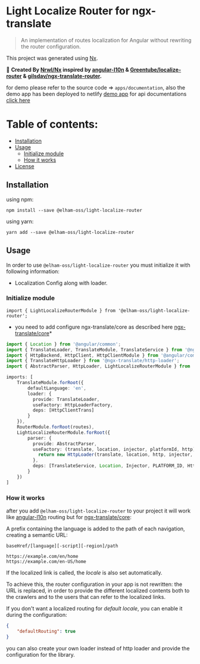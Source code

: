 # Light Localize Router for ngx-translate
> An implementation of routes localization for Angular without rewriting the router configuration.
>
This project was generated using [Nx](https://nx.dev).

🔎 **Created By [Nrwl/Nx](https://nx.dev/) inspired by [angular-l10n](https://github.com/robisim74/angular-l10n/) & [Greentube/localize-router](https://github.com/Greentube/localize-router) & [gilsdav/ngx-translate-router](https://github.com/gilsdav/ngx-translate-router/).**

for demo please refer to the source code => `apps/documentation`,
also the demo app has been deployed to netlify [demo app](https://light-localize-router.netlify.app/)
for api documentations [click here](https://light-localize-router-api-docs.netlify.app/)
 
# Table of contents:
- [Installation](#installation)
- [Usage](#usage)
    - [Initialize module](#initialize-module)
    - [How it works](#how-it-works)
- [License](#license)

## Installation

using npm:
```
npm install --save @elham-oss/light-localize-router
```
using yarn:
```
yarn add --save @elham-oss/light-localize-router
```

## Usage

In order to use `@elham-oss/light-localize-router` you must initialize it with following information:
* Localization Config along with loader.


### Initialize module
`import { LightLocalizeRouterModule } from '@elham-oss/light-localize-router';`

* you need to add configure ngx-translate/core as described here [ngx-translate/core](https://github.com/ngx-translate/core)*

```ts
import { Location } from '@angular/common';
import { TranslateLoader, TranslateModule, TranslateService } from '@ngx-translate/core';
import { HttpBackend, HttpClient, HttpClientModule } from '@angular/common/http';
import { TranslateHttpLoader } from '@ngx-translate/http-loader';
import { AbstractParser, HttpLoader, LightLocalizeRouterModule } from '@elham-oss/light-localize-router';

imports: [
    TranslateModule.forRoot({
        defaultLanguage: 'en',
        loader: {
          provide: TranslateLoader,
          useFactory: HttpLoaderFactory,
          deps: [HttpClientTrans]
        }
    }),
    RouterModule.forRoot(routes),
    LightLocalizeRouterModule.forRoot({
        parser: {
          provide: AbstractParser,
          useFactory: (translate, location, injector, platformId, http) => {
            return new HttpLoader(translate, location, http, injector, platformId)
          },
          deps: [TranslateService, Location, Injector, PLATFORM_ID, HttpClient]
        }
    })
]
```


### How it works

after you add `@elham-oss/light-localize-router` to your project it will work like [angular-l10n](https://github.com/robisim74/angular-l10n/) routing but for [ngx-translate/core](https://github.com/ngx-translate/core):

A prefix containing the language is added to the path of each navigation, creating a semantic URL:
```
baseHref/[language][-script][-region]/path

https://example.com/en/home
https://example.com/en-US/home
```

If the localized link is called, the _locale_ is also set automatically.

To achieve this, the router configuration in your app is not rewritten: the URL is replaced, in order to provide the different localized contents both to the crawlers and to the users that can refer to the localized links.

If you don't want a localized routing for _default locale_, you can enable it during the configuration:
```json
{
    "defaultRouting": true
}
```

you can also create your own loader instead of http loader and provide the configuration for the library.
